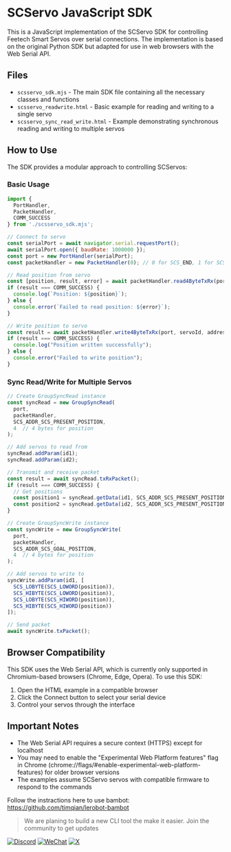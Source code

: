 # SCServo JavaScript SDK

This is a JavaScript implementation of the SCServo SDK for controlling Feetech Smart Servos over serial connections. The implementation is based on the original Python SDK but adapted for use in web browsers with the Web Serial API.

## Files

- `scsservo_sdk.mjs` - The main SDK file containing all the necessary classes and functions
- `scsservo_readwrite.html` - Basic example for reading and writing to a single servo
- `scsservo_sync_read_write.html` - Example demonstrating synchronous reading and writing to multiple servos

## How to Use

The SDK provides a modular approach to controlling SCServos:

### Basic Usage

```javascript
import { 
  PortHandler, 
  PacketHandler, 
  COMM_SUCCESS 
} from './scsservo_sdk.mjs';

// Connect to servo
const serialPort = await navigator.serial.requestPort();
await serialPort.open({ baudRate: 1000000 });
const port = new PortHandler(serialPort);
const packetHandler = new PacketHandler(0); // 0 for SCS_END, 1 for SCS_END_PROTOCOL_V2

// Read position from servo
const [position, result, error] = await packetHandler.read4ByteTxRx(port, servoId, address);
if (result === COMM_SUCCESS) {
  console.log(`Position: ${position}`);
} else {
  console.error(`Failed to read position: ${error}`);
}

// Write position to servo
const result = await packetHandler.write4ByteTxRx(port, servoId, address, position);
if (result === COMM_SUCCESS) {
  console.log("Position written successfully");
} else {
  console.error("Failed to write position");
}
```

### Sync Read/Write for Multiple Servos

```javascript
// Create GroupSyncRead instance
const syncRead = new GroupSyncRead(
  port, 
  packetHandler, 
  SCS_ADDR_SCS_PRESENT_POSITION,
  4  // 4 bytes for position
);

// Add servos to read from
syncRead.addParam(id1);
syncRead.addParam(id2);

// Transmit and receive packet
const result = await syncRead.txRxPacket();
if (result === COMM_SUCCESS) {
  // Get positions
  const position1 = syncRead.getData(id1, SCS_ADDR_SCS_PRESENT_POSITION, 4);
  const position2 = syncRead.getData(id2, SCS_ADDR_SCS_PRESENT_POSITION, 4);
}

// Create GroupSyncWrite instance
const syncWrite = new GroupSyncWrite(
  port, 
  packetHandler, 
  SCS_ADDR_SCS_GOAL_POSITION,
  4  // 4 bytes for position
);

// Add servos to write to
syncWrite.addParam(id1, [
  SCS_LOBYTE(SCS_LOWORD(position)),
  SCS_HIBYTE(SCS_LOWORD(position)),
  SCS_LOBYTE(SCS_HIWORD(position)),
  SCS_HIBYTE(SCS_HIWORD(position))
]);

// Send packet
await syncWrite.txPacket();
```

## Browser Compatibility

This SDK uses the Web Serial API, which is currently only supported in Chromium-based browsers (Chrome, Edge, Opera). To use this SDK:

1. Open the HTML example in a compatible browser
2. Click the Connect button to select your serial device
3. Control your servos through the interface

## Important Notes

- The Web Serial API requires a secure context (HTTPS) except for localhost
- You may need to enable the "Experimental Web Platform features" flag in Chrome (chrome://flags/#enable-experimental-web-platform-features) for older browser versions
- The examples assume SCServo servos with compatible firmware to respond to the commands

Follow the instractions here to use bambot: https://github.com/timqian/lerobot-bambot

> We are planing to build a new CLI tool the make it easier. Join the community to get updates

  <a href="https://discord.gg/Fq2gvSMyRJ"><img src="https://badgen.net/static/chat/on%20discord" alt="Discord"></a>
  <a href="https://i.v2ex.co/1U6OSqswl.jpeg"><img src="https://badgen.net/static/chat/on%20wechat?color=green" alt="WeChat"></a>
  <a href="https://x.com/tim_qian"><img src="https://badgen.net/static/follow/on%20X?color=black" alt="X"></a>